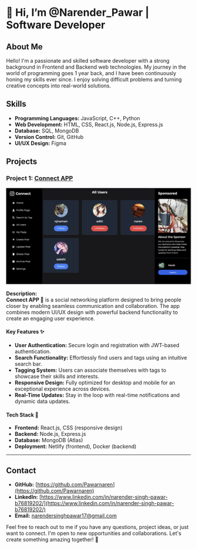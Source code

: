 # 👋 Hi, I’m @Narender_Pawar | Software Developer


## About Me

Hello! I'm a passionate and skilled software developer with a strong background in Frontend and Backend web technologies. My journey in the world of programming goes 1 year back, and I have been continuously honing my skills ever since. I enjoy solving difficult problems and turning creative concepts into real-world solutions.

## Skills

- **Programming Languages:** JavaScript, C++, Python
- **Web Development:** HTML, CSS, React.js, Node.js, Express.js
- **Database:** SQL, MongoDB
- **Version Control:** Git, GitHub
- **UI/UX Design:** Figma

## Projects

### Project 1: [Connect APP](https://connect-app17.netlify.app/login)
<img width="948" alt="Connect App Screenshot" src="https://github.com/Pawarnaren/Pawarnaren/blob/main/profileImage2.png">

**Description:**  
**Connect APP 🚀** is a social networking platform designed to bring people closer by enabling seamless communication and collaboration. The app combines modern UI/UX design with powerful backend functionality to create an engaging user experience.

#### Key Features ✨
- **User Authentication:** Secure login and registration with JWT-based authentication.
- **Search Functionality:** Effortlessly find users and tags using an intuitive search bar.
- **Tagging System:** Users can associate themselves with tags to showcase their skills and interests.
- **Responsive Design:** Fully optimized for desktop and mobile for an exceptional experience across devices.
- **Real-Time Updates:** Stay in the loop with real-time notifications and dynamic data updates.

#### Tech Stack 🔧
- **Frontend:** React.js, CSS (responsive design)
- **Backend:** Node.js, Express.js
- **Database:** MongoDB (Atlas)
- **Deployment:** Netlify (frontend), Docker (backend)

---

## Contact

- **GitHub:** [https://github.com/Pawarnaren](https://github.com/Pawarnaren)
- **LinkedIn:** [https://www.linkedin.com/in/narender-singh-pawar-b76819202/](https://www.linkedin.com/in/narender-singh-pawar-b76819202/)
- **Email:** [narendersinghpawar17@gmail.com](mailto:narendersinghpawar17@gmail.com)

Feel free to reach out to me if you have any questions, project ideas, or just want to connect. I'm open to new opportunities and collaborations. Let's create something amazing together! 🚀
